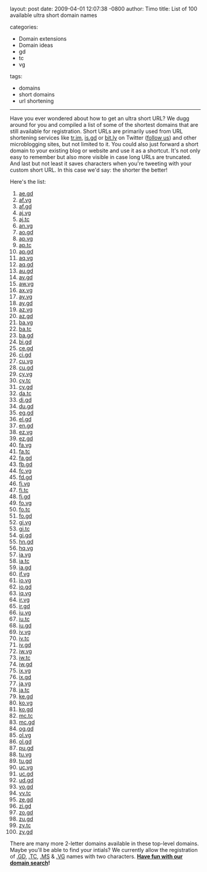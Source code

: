 layout: post
date: 2009-04-01 12:07:38 -0800
author: Timo
title: List of 100 available ultra short domain names

categories:
  - Domain extensions
  - Domain ideas
  - gd
  - tc
  - vg

tags:
  - domains
  - short domains
  - url shortening

----

Have you ever wondered about how to get an ultra short URL? We dugg around for you and compiled a list of some of the shortest domains that are still available for registration. Short URLs are primarily used from URL shortening services like [tr.im](http://tr.im/), [is.gd](http://is.gd/) or [bit.ly](http://bit.ly/) on Twitter ([follow us](https://twitter.com/iwmn)) and other microblogging sites, but not limited to it. You could also just forward a short domain to your existing blog or website and use it as a shortcut. It's not only easy to remember but also more visible in case long URLs are truncated. And last but not least it saves characters when you're tweeting with your custom short URL. In this case we'd say: the shorter the better!

Here's the list:

1.  [ae.gd](https://iwantmyname.com/search/?domain=ae.gd)
2.  [af.vg](https://iwantmyname.com/search/?domain=af.vg)
3.  [af.gd](https://iwantmyname.com/search/?domain=af.gd)
4.  [aj.vg](https://iwantmyname.com/search/?domain=aj.vg)
5.  [aj.tc](https://iwantmyname.com/search/?domain=aj.tc)
6.  [an.vg](https://iwantmyname.com/search/?domain=an.vg)
7.  [ao.gd](https://iwantmyname.com/search/?domain=ao.gd)
8.  [ap.vg](https://iwantmyname.com/search/?domain=ap.vg)
9.  [ap.tc](https://iwantmyname.com/search/?domain=ap.tc)
10.  [ap.gd](https://iwantmyname.com/search/?domain=ap.gd)
11.  [aq.vg](https://iwantmyname.com/search/?domain=aq.vg)
12.  [aq.gd](https://iwantmyname.com/search/?domain=aq.gd)
13.  [au.gd](https://iwantmyname.com/search/?domain=au.gd)
14.  [av.gd](https://iwantmyname.com/search/?domain=av.gd)
15.  [aw.vg](https://iwantmyname.com/search/?domain=aw.vg)
16.  [ax.vg](https://iwantmyname.com/search/?domain=ax.vg)
17.  [ay.vg](https://iwantmyname.com/search/?domain=ay.vg)
18.  [ay.gd](https://iwantmyname.com/search/?domain=ay.gd)
19.  [az.vg](https://iwantmyname.com/search/?domain=az.vg)
20.  [az.gd](https://iwantmyname.com/search/?domain=az.gd)
21.  [ba.vg](https://iwantmyname.com/search/?domain=ba.vg)
22.  [ba.tc](https://iwantmyname.com/search/?domain=ba.tc)
23.  [ba.gd](https://iwantmyname.com/search/?domain=ba.gd)
24.  [bi.gd](https://iwantmyname.com/search/?domain=bi.gd)
25.  [ce.gd](https://iwantmyname.com/search/?domain=ce.gd)
26.  [ci.gd](https://iwantmyname.com/search/?domain=ci.gd)
27.  [cu.vg](https://iwantmyname.com/search/?domain=cu.vg)
28.  [cu.gd](https://iwantmyname.com/search/?domain=cu.gd)
29.  [cy.vg](https://iwantmyname.com/search/?domain=cy.vg)
30.  [cy.tc](https://iwantmyname.com/search/?domain=cy.tc)
31.  [cy.gd](https://iwantmyname.com/search/?domain=cy.gd)
32.  [da.tc](https://iwantmyname.com/search/?domain=da.tc)
33.  [di.gd](https://iwantmyname.com/search/?domain=di.gd)
34.  [du.gd](https://iwantmyname.com/search/?domain=du.gd)
35.  [eg.gd](https://iwantmyname.com/search/?domain=eg.gd)
36.  [el.gd](https://iwantmyname.com/search/?domain=el.gd)
37.  [en.gd](https://iwantmyname.com/search/?domain=en.gd)
38.  [ez.vg](https://iwantmyname.com/search/?domain=ez.vg)
39.  [ez.gd](https://iwantmyname.com/search/?domain=ez.gd)
40.  [fa.vg](https://iwantmyname.com/search/?domain=fa.vg)
41.  [fa.tc](https://iwantmyname.com/search/?domain=fa.tc)
42.  [fa.gd](https://iwantmyname.com/search/?domain=fa.gd)
43.  [fb.gd](https://iwantmyname.com/search/?domain=fb.gd)
44.  [fc.vg](https://iwantmyname.com/search/?domain=fc.vg)
45.  [fd.gd](https://iwantmyname.com/search/?domain=fd.gd)
46.  [fi.vg](https://iwantmyname.com/search/?domain=fi.vg)
47.  [fi.tc](https://iwantmyname.com/search/?domain=fi.tc)
48.  [fi.gd](https://iwantmyname.com/search/?domain=fi.gd)
49.  [fo.vg](https://iwantmyname.com/search/?domain=fo.vg)
50.  [fo.tc](https://iwantmyname.com/search/?domain=fo.tc)
51.  [fo.gd](https://iwantmyname.com/search/?domain=fo.gd)
52.  [gi.vg](https://iwantmyname.com/search/?domain=gi.vg)
53.  [gi.tc](https://iwantmyname.com/search/?domain=gi.tc)
54.  [gi.gd](https://iwantmyname.com/search/?domain=gi.gd)
55.  [hn.gd](https://iwantmyname.com/search/?domain=hn.gd)
56.  [hq.vg](https://iwantmyname.com/search/?domain=hq.vg)
57.  [ia.vg](https://iwantmyname.com/search/?domain=ia.vg)
58.  [ia.tc](https://iwantmyname.com/search/?domain=ia.tc)
59.  [ia.gd](https://iwantmyname.com/search/?domain=ia.gd)
60.  [if.vg](https://iwantmyname.com/search/?domain=if.vg)
61.  [io.vg](https://iwantmyname.com/search/?domain=io.vg)
62.  [io.gd](https://iwantmyname.com/search/?domain=io.gd)
63.  [iq.vg](https://iwantmyname.com/search/?domain=iq.vg)
64.  [ir.vg](https://iwantmyname.com/search/?domain=ir.vg)
65.  [ir.gd](https://iwantmyname.com/search/?domain=ir.gd)
66.  [iu.vg](https://iwantmyname.com/search/?domain=iu.vg)
67.  [iu.tc](https://iwantmyname.com/search/?domain=iu.tc)
68.  [iu.gd](https://iwantmyname.com/search/?domain=iu.gd)
69.  [iv.vg](https://iwantmyname.com/search/?domain=iv.vg)
70.  [iv.tc](https://iwantmyname.com/search/?domain=iv.tc)
71.  [iv.gd](https://iwantmyname.com/search/?domain=iv.gd)
72.  [iw.vg](https://iwantmyname.com/search/?domain=iw.vg)
73.  [iw.tc](https://iwantmyname.com/search/?domain=iw.tc)
74.  [iw.gd](https://iwantmyname.com/search/?domain=iw.gd)
75.  [ix.vg](https://iwantmyname.com/search/?domain=ix.vg)
76.  [ix.gd](https://iwantmyname.com/search/?domain=ix.gd)
77.  [ja.vg](https://iwantmyname.com/search/?domain=ja.vg)
78.  [ja.tc](https://iwantmyname.com/search/?domain=ja.tc)
79.  [ke.gd](https://iwantmyname.com/search/?domain=ke.gd)
80.  [ko.vg](https://iwantmyname.com/search/?domain=ko.vg)
81.  [ko.gd](https://iwantmyname.com/search/?domain=ko.gd)
82.  [mc.tc](https://iwantmyname.com/search/?domain=mc.tc)
83.  [mc.gd](https://iwantmyname.com/search/?domain=mc.gd)
84.  [og.gd](https://iwantmyname.com/search/?domain=og.gd)
85.  [ol.vg](https://iwantmyname.com/search/?domain=ol.vg)
86.  [ol.gd](https://iwantmyname.com/search/?domain=ol.gd)
87.  [pu.gd](https://iwantmyname.com/search/?domain=pu.gd)
88.  [tu.vg](https://iwantmyname.com/search/?domain=tu.vg)
89.  [tu.gd](https://iwantmyname.com/search/?domain=tu.gd)
90.  [uc.vg](https://iwantmyname.com/search/?domain=uc.vg)
91.  [uc.gd](https://iwantmyname.com/search/?domain=uc.gd)
92.  [ud.gd](https://iwantmyname.com/search/?domain=ud.gd)
93.  [vo.gd](https://iwantmyname.com/search/?domain=vo.gd)
94.  [vv.tc](https://iwantmyname.com/search/?domain=vv.tc)
95.  [ze.gd](https://iwantmyname.com/search/?domain=ze.gd)
96.  [zi.gd](https://iwantmyname.com/search/?domain=zi.gd)
97.  [zo.gd](https://iwantmyname.com/search/?domain=zo.gd)
98.  [zu.gd](https://iwantmyname.com/search/?domain=zu.gd)
99.  [zy.tc](https://iwantmyname.com/search/?domain=zy.tc)
100.  [zy.gd](https://iwantmyname.com/search/?domain=zy.gd)


There are many more 2-letter domains available in these top-level domains. Maybe you'll be able to find your intials? We currently allow the registration of [.GD](https://iwantmyname.com/domains/gd-grenadian-domain-name-registration-for-grenada), [.TC](https://iwantmyname.com/domains/tc-domain-name-registration-for-turks-and-caicos-islands), [.MS](https://iwantmyname.com/domains/ms-domain-name-registration-for-montserrat) & [.VG](https://iwantmyname.com/domains/vg-domain-name-registration-for-british-virgin-islands) names with two characters. **[Have fun with our domain search](https://iwantmyname.com)!**
